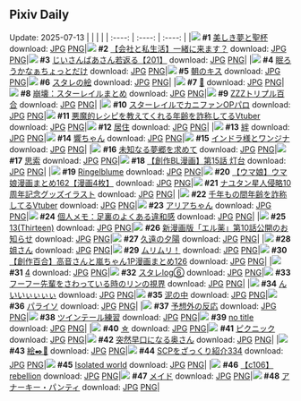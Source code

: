 ## Pixiv Daily
Update: 2025-07-13
|      |      |      |
| :----: | :----: | :----: |
|![](https://pixiv.microyu.workers.dev/c/240x480/img-master/img/2025/07/11/00/00/08/132547500_p0_master1200.jpg) **#1** [美しき夢と聖杯](https://www.pixiv.net/artworks/132547500) download: [JPG](https://pixiv.microyu.workers.dev/img-original/img/2025/07/11/00/00/08/132547500_p0.jpg) [PNG](https://pixiv.microyu.workers.dev/img-original/img/2025/07/11/00/00/08/132547500_p0.png)|![](https://pixiv.microyu.workers.dev/c/240x480/img-master/img/2025/07/11/12/00/12/132561293_p0_master1200.jpg) **#2** [【会社と私生活】一緒に来ます？](https://www.pixiv.net/artworks/132561293) download: [JPG](https://pixiv.microyu.workers.dev/img-original/img/2025/07/11/12/00/12/132561293_p0.jpg) [PNG](https://pixiv.microyu.workers.dev/img-original/img/2025/07/11/12/00/12/132561293_p0.png)|![](https://pixiv.microyu.workers.dev/c/240x480/img-master/img/2025/07/12/10/36/30/132597836_p0_master1200.jpg) **#3** [じいさんばあさん若返る【201】](https://www.pixiv.net/artworks/132597836) download: [JPG](https://pixiv.microyu.workers.dev/img-original/img/2025/07/12/10/36/30/132597836_p0.jpg) [PNG](https://pixiv.microyu.workers.dev/img-original/img/2025/07/12/10/36/30/132597836_p0.png)|
|![](https://pixiv.microyu.workers.dev/c/240x480/img-master/img/2025/07/11/07/30/03/132556763_p0_master1200.jpg) **#4** [眠ろうかなぁちょっとだけ](https://www.pixiv.net/artworks/132556763) download: [JPG](https://pixiv.microyu.workers.dev/img-original/img/2025/07/11/07/30/03/132556763_p0.jpg) [PNG](https://pixiv.microyu.workers.dev/img-original/img/2025/07/11/07/30/03/132556763_p0.png)|![](https://pixiv.microyu.workers.dev/c/240x480/img-master/img/2025/07/11/00/00/04/132547468_p0_master1200.jpg) **#5** [朝のキス](https://www.pixiv.net/artworks/132547468) download: [JPG](https://pixiv.microyu.workers.dev/img-original/img/2025/07/11/00/00/04/132547468_p0.jpg) [PNG](https://pixiv.microyu.workers.dev/img-original/img/2025/07/11/00/00/04/132547468_p0.png)|![](https://pixiv.microyu.workers.dev/c/240x480/img-master/img/2025/07/11/21/57/37/132578480_p0_master1200.jpg) **#6** [スタレの絵](https://www.pixiv.net/artworks/132578480) download: [JPG](https://pixiv.microyu.workers.dev/img-original/img/2025/07/11/21/57/37/132578480_p0.jpg) [PNG](https://pixiv.microyu.workers.dev/img-original/img/2025/07/11/21/57/37/132578480_p0.png)|
|![](https://pixiv.microyu.workers.dev/c/240x480/img-master/img/2025/07/12/13/35/33/132602426_p0_master1200.jpg) **#7** [🥕](https://www.pixiv.net/artworks/132602426) download: [JPG](https://pixiv.microyu.workers.dev/img-original/img/2025/07/12/13/35/33/132602426_p0.jpg) [PNG](https://pixiv.microyu.workers.dev/img-original/img/2025/07/12/13/35/33/132602426_p0.png)|![](https://pixiv.microyu.workers.dev/c/240x480/img-master/img/2025/07/11/12/53/33/132562481_p0_master1200.jpg) **#8** [崩壊：スターレイルまとめ](https://www.pixiv.net/artworks/132562481) download: [JPG](https://pixiv.microyu.workers.dev/img-original/img/2025/07/11/12/53/33/132562481_p0.jpg) [PNG](https://pixiv.microyu.workers.dev/img-original/img/2025/07/11/12/53/33/132562481_p0.png)|![](https://pixiv.microyu.workers.dev/c/240x480/img-master/img/2025/07/12/00/00/08/132584101_p0_master1200.jpg) **#9** [ZZZトリプル百合](https://www.pixiv.net/artworks/132584101) download: [JPG](https://pixiv.microyu.workers.dev/img-original/img/2025/07/12/00/00/08/132584101_p0.jpg) [PNG](https://pixiv.microyu.workers.dev/img-original/img/2025/07/12/00/00/08/132584101_p0.png)|
|![](https://pixiv.microyu.workers.dev/c/240x480/img-master/img/2025/07/11/13/14/46/132562930_p0_master1200.jpg) **#10** [スターレイルでカニファンOPパロ](https://www.pixiv.net/artworks/132562930) download: [JPG](https://pixiv.microyu.workers.dev/img-original/img/2025/07/11/13/14/46/132562930_p0.jpg) [PNG](https://pixiv.microyu.workers.dev/img-original/img/2025/07/11/13/14/46/132562930_p0.png)|![](https://pixiv.microyu.workers.dev/c/240x480/img-master/img/2025/07/11/21/08/11/132576380_p0_master1200.jpg) **#11** [悪魔的レシピを教えてくれる年齢を詐称してるVtuber](https://www.pixiv.net/artworks/132576380) download: [JPG](https://pixiv.microyu.workers.dev/img-original/img/2025/07/11/21/08/11/132576380_p0.jpg) [PNG](https://pixiv.microyu.workers.dev/img-original/img/2025/07/11/21/08/11/132576380_p0.png)|![](https://pixiv.microyu.workers.dev/c/240x480/img-master/img/2025/07/11/20/26/29/132574491_p0_master1200.jpg) **#12** [居住](https://www.pixiv.net/artworks/132574491) download: [JPG](https://pixiv.microyu.workers.dev/img-original/img/2025/07/11/20/26/29/132574491_p0.jpg) [PNG](https://pixiv.microyu.workers.dev/img-original/img/2025/07/11/20/26/29/132574491_p0.png)|
|![](https://pixiv.microyu.workers.dev/c/240x480/img-master/img/2025/07/11/00/00/10/132547521_p0_master1200.jpg) **#13** [絆](https://www.pixiv.net/artworks/132547521) download: [JPG](https://pixiv.microyu.workers.dev/img-original/img/2025/07/11/00/00/10/132547521_p0.jpg) [PNG](https://pixiv.microyu.workers.dev/img-original/img/2025/07/11/00/00/10/132547521_p0.png)|![](https://pixiv.microyu.workers.dev/c/240x480/img-master/img/2025/07/11/00/02/04/132547907_p0_master1200.jpg) **#14** [響ちゃん](https://www.pixiv.net/artworks/132547907) download: [JPG](https://pixiv.microyu.workers.dev/img-original/img/2025/07/11/00/02/04/132547907_p0.jpg) [PNG](https://pixiv.microyu.workers.dev/img-original/img/2025/07/11/00/02/04/132547907_p0.png)|![](https://pixiv.microyu.workers.dev/c/240x480/img-master/img/2025/07/11/21/21/31/132576942_p0_master1200.jpg) **#15** [インドラ様とワンジナ](https://www.pixiv.net/artworks/132576942) download: [JPG](https://pixiv.microyu.workers.dev/img-original/img/2025/07/11/21/21/31/132576942_p0.jpg) [PNG](https://pixiv.microyu.workers.dev/img-original/img/2025/07/11/21/21/31/132576942_p0.png)|
|![](https://pixiv.microyu.workers.dev/c/240x480/img-master/img/2025/07/11/07/02/57/132556323_p0_master1200.jpg) **#16** [未知なる夢郷を求めて](https://www.pixiv.net/artworks/132556323) download: [JPG](https://pixiv.microyu.workers.dev/img-original/img/2025/07/11/07/02/57/132556323_p0.jpg) [PNG](https://pixiv.microyu.workers.dev/img-original/img/2025/07/11/07/02/57/132556323_p0.png)|![](https://pixiv.microyu.workers.dev/c/240x480/img-master/img/2025/07/11/23/05/24/132581708_p0_master1200.jpg) **#17** [思索](https://www.pixiv.net/artworks/132581708) download: [JPG](https://pixiv.microyu.workers.dev/img-original/img/2025/07/11/23/05/24/132581708_p0.jpg) [PNG](https://pixiv.microyu.workers.dev/img-original/img/2025/07/11/23/05/24/132581708_p0.png)|![](https://pixiv.microyu.workers.dev/c/240x480/img-master/img/2025/07/12/08/30/30/132595195_p0_master1200.jpg) **#18** [【創作BL漫画】第15話 灯台](https://www.pixiv.net/artworks/132595195) download: [JPG](https://pixiv.microyu.workers.dev/img-original/img/2025/07/12/08/30/30/132595195_p0.jpg) [PNG](https://pixiv.microyu.workers.dev/img-original/img/2025/07/12/08/30/30/132595195_p0.png)|
|![](https://pixiv.microyu.workers.dev/c/240x480/img-master/img/2025/07/12/00/30/01/132585800_p0_master1200.jpg) **#19** [Ringelblume](https://www.pixiv.net/artworks/132585800) download: [JPG](https://pixiv.microyu.workers.dev/img-original/img/2025/07/12/00/30/01/132585800_p0.jpg) [PNG](https://pixiv.microyu.workers.dev/img-original/img/2025/07/12/00/30/01/132585800_p0.png)|![](https://pixiv.microyu.workers.dev/c/240x480/img-master/img/2025/07/11/00/00/28/132547644_p0_master1200.jpg) **#20** [【ウマ娘】ウマ娘漫画まとめ162【漫画4枚】](https://www.pixiv.net/artworks/132547644) download: [JPG](https://pixiv.microyu.workers.dev/img-original/img/2025/07/11/00/00/28/132547644_p0.jpg) [PNG](https://pixiv.microyu.workers.dev/img-original/img/2025/07/11/00/00/28/132547644_p0.png)|![](https://pixiv.microyu.workers.dev/c/240x480/img-master/img/2025/07/11/23/16/15/132582159_p0_master1200.jpg) **#21** [ナユタン星人侵略10周年記念グッズイラスト](https://www.pixiv.net/artworks/132582159) download: [JPG](https://pixiv.microyu.workers.dev/img-original/img/2025/07/11/23/16/15/132582159_p0.jpg) [PNG](https://pixiv.microyu.workers.dev/img-original/img/2025/07/11/23/16/15/132582159_p0.png)|
|![](https://pixiv.microyu.workers.dev/c/240x480/img-master/img/2025/07/12/21/18/14/132617875_p0_master1200.jpg) **#22** [千年もの間年齢を詐称してるVtuber](https://www.pixiv.net/artworks/132617875) download: [JPG](https://pixiv.microyu.workers.dev/img-original/img/2025/07/12/21/18/14/132617875_p0.jpg) [PNG](https://pixiv.microyu.workers.dev/img-original/img/2025/07/12/21/18/14/132617875_p0.png)|![](https://pixiv.microyu.workers.dev/c/240x480/img-master/img/2025/07/11/00/00/15/132547564_p0_master1200.jpg) **#23** [アリアちゃん](https://www.pixiv.net/artworks/132547564) download: [JPG](https://pixiv.microyu.workers.dev/img-original/img/2025/07/11/00/00/15/132547564_p0.jpg) [PNG](https://pixiv.microyu.workers.dev/img-original/img/2025/07/11/00/00/15/132547564_p0.png)|![](https://pixiv.microyu.workers.dev/c/240x480/img-master/img/2025/07/12/06/00/05/132592468_p0_master1200.jpg) **#24** [個人メモ：足裏のよくある違和感](https://www.pixiv.net/artworks/132592468) download: [JPG](https://pixiv.microyu.workers.dev/img-original/img/2025/07/12/06/00/05/132592468_p0.jpg) [PNG](https://pixiv.microyu.workers.dev/img-original/img/2025/07/12/06/00/05/132592468_p0.png)|
|![](https://pixiv.microyu.workers.dev/c/240x480/img-master/img/2025/07/11/04/38/19/132554296_p0_master1200.jpg) **#25** [13(Thirteen)](https://www.pixiv.net/artworks/132554296) download: [JPG](https://pixiv.microyu.workers.dev/img-original/img/2025/07/11/04/38/19/132554296_p0.jpg) [PNG](https://pixiv.microyu.workers.dev/img-original/img/2025/07/11/04/38/19/132554296_p0.png)|![](https://pixiv.microyu.workers.dev/c/240x480/img-master/img/2025/07/11/17/24/41/132568069_p0_master1200.jpg) **#26** [新漫画版「エル薬」第10話公開のお知らせ](https://www.pixiv.net/artworks/132568069) download: [JPG](https://pixiv.microyu.workers.dev/img-original/img/2025/07/11/17/24/41/132568069_p0.jpg) [PNG](https://pixiv.microyu.workers.dev/img-original/img/2025/07/11/17/24/41/132568069_p0.png)|![](https://pixiv.microyu.workers.dev/c/240x480/img-master/img/2025/07/12/00/00/03/132584060_p0_master1200.jpg) **#27** [久遠の夕陽](https://www.pixiv.net/artworks/132584060) download: [JPG](https://pixiv.microyu.workers.dev/img-original/img/2025/07/12/00/00/03/132584060_p0.jpg) [PNG](https://pixiv.microyu.workers.dev/img-original/img/2025/07/12/00/00/03/132584060_p0.png)|
|![](https://pixiv.microyu.workers.dev/c/240x480/img-master/img/2025/07/11/18/57/43/132570995_p0_master1200.jpg) **#28** [姐さん](https://www.pixiv.net/artworks/132570995) download: [JPG](https://pixiv.microyu.workers.dev/img-original/img/2025/07/11/18/57/43/132570995_p0.jpg) [PNG](https://pixiv.microyu.workers.dev/img-original/img/2025/07/11/18/57/43/132570995_p0.png)|![](https://pixiv.microyu.workers.dev/c/240x480/img-master/img/2025/07/11/00/26/50/132549004_p0_master1200.jpg) **#29** [ムリムリ！](https://www.pixiv.net/artworks/132549004) download: [JPG](https://pixiv.microyu.workers.dev/img-original/img/2025/07/11/00/26/50/132549004_p0.jpg) [PNG](https://pixiv.microyu.workers.dev/img-original/img/2025/07/11/00/26/50/132549004_p0.png)|![](https://pixiv.microyu.workers.dev/c/240x480/img-master/img/2025/07/12/00/01/15/132584438_p0_master1200.jpg) **#30** [【創作百合】高音さんと嵐ちゃん1P漫画まとめ126](https://www.pixiv.net/artworks/132584438) download: [JPG](https://pixiv.microyu.workers.dev/img-original/img/2025/07/12/00/01/15/132584438_p0.jpg) [PNG](https://pixiv.microyu.workers.dev/img-original/img/2025/07/12/00/01/15/132584438_p0.png)|
|![](https://pixiv.microyu.workers.dev/c/240x480/img-master/img/2025/07/12/18/44/52/132611548_p0_master1200.jpg) **#31** [4](https://www.pixiv.net/artworks/132611548) download: [JPG](https://pixiv.microyu.workers.dev/img-original/img/2025/07/12/18/44/52/132611548_p0.jpg) [PNG](https://pixiv.microyu.workers.dev/img-original/img/2025/07/12/18/44/52/132611548_p0.png)|![](https://pixiv.microyu.workers.dev/c/240x480/img-master/img/2025/07/11/23/04/02/132581646_p0_master1200.jpg) **#32** [スタレlog⑥](https://www.pixiv.net/artworks/132581646) download: [JPG](https://pixiv.microyu.workers.dev/img-original/img/2025/07/11/23/04/02/132581646_p0.jpg) [PNG](https://pixiv.microyu.workers.dev/img-original/img/2025/07/11/23/04/02/132581646_p0.png)|![](https://pixiv.microyu.workers.dev/c/240x480/img-master/img/2025/07/11/01/04/52/132550338_p0_master1200.jpg) **#33** [フーフー先輩をさわっている時のリンの視界](https://www.pixiv.net/artworks/132550338) download: [JPG](https://pixiv.microyu.workers.dev/img-original/img/2025/07/11/01/04/52/132550338_p0.jpg) [PNG](https://pixiv.microyu.workers.dev/img-original/img/2025/07/11/01/04/52/132550338_p0.png)|
|![](https://pixiv.microyu.workers.dev/c/240x480/img-master/img/2025/07/12/11/42/59/132599341_p0_master1200.jpg) **#34** [んいいぃぃぃぃ](https://www.pixiv.net/artworks/132599341) download: [JPG](https://pixiv.microyu.workers.dev/img-original/img/2025/07/12/11/42/59/132599341_p0.jpg) [PNG](https://pixiv.microyu.workers.dev/img-original/img/2025/07/12/11/42/59/132599341_p0.png)|![](https://pixiv.microyu.workers.dev/c/240x480/img-master/img/2025/07/12/00/00/12/132584142_p0_master1200.jpg) **#35** [泥の中](https://www.pixiv.net/artworks/132584142) download: [JPG](https://pixiv.microyu.workers.dev/img-original/img/2025/07/12/00/00/12/132584142_p0.jpg) [PNG](https://pixiv.microyu.workers.dev/img-original/img/2025/07/12/00/00/12/132584142_p0.png)|![](https://pixiv.microyu.workers.dev/c/240x480/img-master/img/2025/07/12/00/00/12/132584136_p0_master1200.jpg) **#36** [パライソ](https://www.pixiv.net/artworks/132584136) download: [JPG](https://pixiv.microyu.workers.dev/img-original/img/2025/07/12/00/00/12/132584136_p0.jpg) [PNG](https://pixiv.microyu.workers.dev/img-original/img/2025/07/12/00/00/12/132584136_p0.png)|
|![](https://pixiv.microyu.workers.dev/c/240x480/img-master/img/2025/07/11/06/15/41/132555524_p0_master1200.jpg) **#37** [予想外の反応](https://www.pixiv.net/artworks/132555524) download: [JPG](https://pixiv.microyu.workers.dev/img-original/img/2025/07/11/06/15/41/132555524_p0.jpg) [PNG](https://pixiv.microyu.workers.dev/img-original/img/2025/07/11/06/15/41/132555524_p0.png)|![](https://pixiv.microyu.workers.dev/c/240x480/img-master/img/2025/07/12/15/43/53/132605765_p0_master1200.jpg) **#38** [ツインテール練習](https://www.pixiv.net/artworks/132605765) download: [JPG](https://pixiv.microyu.workers.dev/img-original/img/2025/07/12/15/43/53/132605765_p0.jpg) [PNG](https://pixiv.microyu.workers.dev/img-original/img/2025/07/12/15/43/53/132605765_p0.png)|![](https://pixiv.microyu.workers.dev/c/240x480/img-master/img/2025/07/11/20/42/50/132575147_p0_master1200.jpg) **#39** [no title](https://www.pixiv.net/artworks/132575147) download: [JPG](https://pixiv.microyu.workers.dev/img-original/img/2025/07/11/20/42/50/132575147_p0.jpg) [PNG](https://pixiv.microyu.workers.dev/img-original/img/2025/07/11/20/42/50/132575147_p0.png)|
|![](https://pixiv.microyu.workers.dev/c/240x480/img-master/img/2025/07/12/00/00/15/132584165_p0_master1200.jpg) **#40** [☆](https://www.pixiv.net/artworks/132584165) download: [JPG](https://pixiv.microyu.workers.dev/img-original/img/2025/07/12/00/00/15/132584165_p0.jpg) [PNG](https://pixiv.microyu.workers.dev/img-original/img/2025/07/12/00/00/15/132584165_p0.png)|![](https://pixiv.microyu.workers.dev/c/240x480/img-master/img/2025/07/11/17/58/33/132568930_p0_master1200.jpg) **#41** [ピクニック](https://www.pixiv.net/artworks/132568930) download: [JPG](https://pixiv.microyu.workers.dev/img-original/img/2025/07/11/17/58/33/132568930_p0.jpg) [PNG](https://pixiv.microyu.workers.dev/img-original/img/2025/07/11/17/58/33/132568930_p0.png)|![](https://pixiv.microyu.workers.dev/c/240x480/img-master/img/2025/07/11/17/14/40/132567837_p0_master1200.jpg) **#42** [突然早口になる奥さん](https://www.pixiv.net/artworks/132567837) download: [JPG](https://pixiv.microyu.workers.dev/img-original/img/2025/07/11/17/14/40/132567837_p0.jpg) [PNG](https://pixiv.microyu.workers.dev/img-original/img/2025/07/11/17/14/40/132567837_p0.png)|
|![](https://pixiv.microyu.workers.dev/c/240x480/img-master/img/2025/07/12/21/00/36/132617060_p0_master1200.jpg) **#43** [絵✒️🧣](https://www.pixiv.net/artworks/132617060) download: [JPG](https://pixiv.microyu.workers.dev/img-original/img/2025/07/12/21/00/36/132617060_p0.jpg) [PNG](https://pixiv.microyu.workers.dev/img-original/img/2025/07/12/21/00/36/132617060_p0.png)|![](https://pixiv.microyu.workers.dev/c/240x480/img-master/img/2025/07/12/21/00/38/132617065_p0_master1200.jpg) **#44** [SCPをざっくり紹介334](https://www.pixiv.net/artworks/132617065) download: [JPG](https://pixiv.microyu.workers.dev/img-original/img/2025/07/12/21/00/38/132617065_p0.jpg) [PNG](https://pixiv.microyu.workers.dev/img-original/img/2025/07/12/21/00/38/132617065_p0.png)|![](https://pixiv.microyu.workers.dev/c/240x480/img-master/img/2025/07/12/00/00/16/132584174_p0_master1200.jpg) **#45** [Isolated world](https://www.pixiv.net/artworks/132584174) download: [JPG](https://pixiv.microyu.workers.dev/img-original/img/2025/07/12/00/00/16/132584174_p0.jpg) [PNG](https://pixiv.microyu.workers.dev/img-original/img/2025/07/12/00/00/16/132584174_p0.png)|
|![](https://pixiv.microyu.workers.dev/c/240x480/img-master/img/2025/07/11/18/00/02/132568997_p0_master1200.jpg) **#46** [【c106】rebellion](https://www.pixiv.net/artworks/132568997) download: [JPG](https://pixiv.microyu.workers.dev/img-original/img/2025/07/11/18/00/02/132568997_p0.jpg) [PNG](https://pixiv.microyu.workers.dev/img-original/img/2025/07/11/18/00/02/132568997_p0.png)|![](https://pixiv.microyu.workers.dev/c/240x480/img-master/img/2025/07/11/00/00/22/132547611_p0_master1200.jpg) **#47** [メイド](https://www.pixiv.net/artworks/132547611) download: [JPG](https://pixiv.microyu.workers.dev/img-original/img/2025/07/11/00/00/22/132547611_p0.jpg) [PNG](https://pixiv.microyu.workers.dev/img-original/img/2025/07/11/00/00/22/132547611_p0.png)|![](https://pixiv.microyu.workers.dev/c/240x480/img-master/img/2025/07/11/03/12/07/132553181_p0_master1200.jpg) **#48** [アナーキー・パンティ](https://www.pixiv.net/artworks/132553181) download: [JPG](https://pixiv.microyu.workers.dev/img-original/img/2025/07/11/03/12/07/132553181_p0.jpg) [PNG](https://pixiv.microyu.workers.dev/img-original/img/2025/07/11/03/12/07/132553181_p0.png)|
